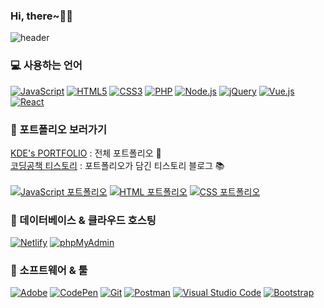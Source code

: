 ### Hi, there~👋🥰   
![header](https://capsule-render.vercel.app/api?type=wave&color=auto&height=300&section=header&text=KDE's%20PORTFOLIO&fontSize=90)

### 💻 사용하는 언어   
<p>
  <a href="#"><img alt="JavaScript" src="https://img.shields.io/badge/JavaScript-F7DF1E?style=flat&logo=JavaScript&logoColor=white"></a>
  <a href="#"><img alt="HTML5" src="https://img.shields.io/badge/HTML5-E34F26?logo=HTML5&logoColor=white"></a>
  <a href="#"><img alt="CSS3" src="https://img.shields.io/badge/CSS3-1572B6?logo=CSS3&logoColor=white"></a>
  <a href="#"><img alt="PHP" src="https://img.shields.io/badge/PHP-777BB4?logo=PHP&logoColor=white"></a>
  <a href="#"><img alt="Node.js" src="https://img.shields.io/badge/Node.js-339933?logo=Node.js&logoColor=white"></a>
  <a href="#"><img alt="jQuery" src="https://img.shields.io/badge/jQuery-0769AD?logo=jQuery&logoColor=white"></a>
  <a href="#"><img alt="Vue.js" src="https://img.shields.io/badge/Vue.js-4FC08D?logo=Vue.js&logoColor=white"></a>
  <a href="#"><img alt="React" src="https://img.shields.io/badge/React-61DAFB?logo=React&logoColor=white"></a>
</p>

### 🎨 포트폴리오 보러가기   
<p>
  <a href="http://kde66034.dothome.co.kr/">KDE's PORTFOLIO</a> : 전체 포트폴리오 📂 <br>
  <a href="https://kde66034.tistory.com/">코딩공책 티스토리</a> : 포트폴리오가 담긴 티스토리 블로그 📚 <br>
  <br>
  <a href="http://kde66034.dothome.co.kr/javascript/index.html"><img alt="JavaScript 포트폴리오" src="https://img.shields.io/badge/JavaScript-F7DF1E?style=flat&logo=JavaScript&logoColor=white"></a>
  <a href="http://kde66034.dothome.co.kr/html/alphabet.html"><img alt="HTML 포트폴리오" src="https://img.shields.io/badge/HTML5-E34F26?logo=HTML5&logoColor=white"></a>
  <a href="http://kde66034.dothome.co.kr/css/index.html"><img alt="CSS 포트폴리오" src="https://img.shields.io/badge/CSS3-1572B6?logo=CSS3&logoColor=white"></a>
</p>

### 🧮 데이터베이스 & 클라우드 호스팅   
<p>
  <a href="#"><img alt="Netlify" src="https://img.shields.io/badge/Netlify-00C7B7?logo=Netlify&logoColor=white"></a>
  <a href="#"><img alt="phpMyAdmin" src="https://img.shields.io/badge/phpMyAdmin-6C78AF?logo=phpMyAdmin&logoColor=white"></a>
</p>

### 📌 소프트웨어 & 툴   
<p>
  <a href="#"><img alt="Adobe" src="https://img.shields.io/badge/Adobe-FF0000?logo=Adobe&logoColor=white"></a>
  <a href="#"><img alt="CodePen" src="https://img.shields.io/badge/CodePen-000?logo=CodePen&logoColor=white"></a>
  <a href="#"><img alt="Git" src="https://img.shields.io/badge/Git-F05032?logo=Git&logoColor=white"></a>
  <a href="#"><img alt="Postman" src="https://img.shields.io/badge/Postman-FF6C37?logo=Postman&logoColor=white"></a>
  <a href="#"><img alt="Visual Studio Code" src="https://img.shields.io/badge/Visual Studio Code-007ACC?logo=Visual Studio Code&logoColor=white"></a>
  <a href="#"><img alt="Bootstrap" src="https://img.shields.io/badge/Bootstrap-7952B3?logo=Bootstrap&logoColor=white"></a>
</p>
